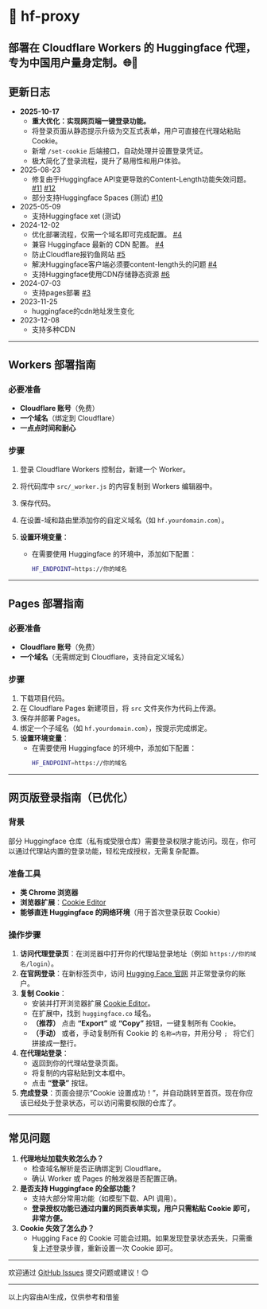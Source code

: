 
# 🤗 hf-proxy
**部署在 Cloudflare Workers 的 Huggingface 代理**，专为中国用户量身定制。🌐🚀
---
## 更新日志
- **2025-10-17**
  - **重大优化：实现网页端一键登录功能。**
  - 将登录页面从静态提示升级为交互式表单，用户可直接在代理站粘贴 Cookie。
  - 新增 `/set-cookie` 后端接口，自动处理并设置登录凭证。
  - 极大简化了登录流程，提升了易用性和用户体验。
- 2025-08-23
  - 修复由于Huggingface API变更导致的Content-Length功能失效问题。[#11](https://github.com/yurhett/hf-proxy/issues/11) [#12](https://github.com/yurhett/hf-proxy/issues/12)
  - 部分支持Huggingface Spaces (测试) [#10](https://github.com/yurhett/hf-proxy/issues/10)
- 2025-05-09
  - 支持Huggingface xet (测试)
- 2024-12-02
  - 优化部署流程，仅需一个域名即可完成配置。 [#4](https://github.com/yurhett/hf-proxy/issues/5)
  - 兼容 Huggingface 最新的 CDN 配置。 [#4](https://github.com/yurhett/hf-proxy/issues/5)
  - 防止Cloudflare报钓鱼网站 [#5](https://github.com/yurhett/hf-proxy/issues/5)
  - 解决Huggingface客户端必须要content-length头的问题 [#4](https://github.com/yurhett/hf-proxy/issues/4)
  - 支持Huggingface使用CDN存储静态资源 [#6](https://github.com/yurhett/hf-proxy/issues/6)
- 2024-07-03
  - 支持pages部署 [#3](https://github.com/yurhett/hf-proxy/issues/3)
- 2023-11-25
  - huggingface的cdn地址发生变化
- 2023-12-08
  - 支持多种CDN
---
## Workers 部署指南
### 必要准备
- **Cloudflare 账号**（免费）
- **一个域名**（绑定到 Cloudflare）
- **一点点时间和耐心**
### 步骤
1. 登录 Cloudflare Workers 控制台，新建一个 Worker。
2. 将代码库中 `src/_worker.js` 的内容复制到 Workers 编辑器中。
3. 保存代码。
4. 在设置-域和路由里添加你的自定义域名（如 `hf.yourdomain.com`）。
5. **设置环境变量**：
   
   - 在需要使用 Huggingface 的环境中，添加如下配置：
     ```bash
     HF_ENDPOINT=https://你的域名
     ```
---
## Pages 部署指南
### 必要准备
- **Cloudflare 账号**（免费）
- **一个域名**（无需绑定到 Cloudflare，支持自定义域名）
### 步骤
1. 下载项目代码。
2. 在 Cloudflare Pages 新建项目，将 `src` 文件夹作为代码上传源。
3. 保存并部署 Pages。
4. 绑定一个子域名（如 `hf.yourdomain.com`），按提示完成绑定。
6. **设置环境变量**：
   - 在需要使用 Huggingface 的环境中，添加如下配置：
     ```bash
     HF_ENDPOINT=https://你的域名
     ```
---
## 网页版登录指南（已优化）
### 背景
部分 Huggingface 仓库（私有或受限仓库）需要登录权限才能访问。现在，你可以通过代理站内置的登录功能，轻松完成授权，无需复杂配置。
### 准备工具
- **类 Chrome 浏览器**
- **浏览器扩展**：[Cookie Editor](https://chrome.google.com/webstore/detail/cookie-editor/hlkenndednhfkekhgcdicdfddnkalmdm?hl=zh-CN&utm_source=ext_sidebar)
- **能够直连 Huggingface 的网络环境**（用于首次登录获取 Cookie）
### 操作步骤
1.  **访问代理登录页**：在浏览器中打开你的代理站登录地址（例如 `https://你的域名/login`）。
2.  **在官网登录**：在新标签页中，访问 [Hugging Face 官网](https://huggingface.co) 并正常登录你的账户。
3.  **复制 Cookie**：
    - 安装并打开浏览器扩展 [Cookie Editor](https://chrome.google.com/webstore/detail/cookie-editor/hlkenndednhfkekhgcdicdfddnkalmdm?hl=zh-CN&utm_source=ext_sidebar)。
    - 在扩展中，找到 `huggingface.co` 域名。
    - **（推荐）** 点击 **“Export”** 或 **“Copy”** 按钮，一键复制所有 Cookie。
    - **（手动）** 或者，手动复制所有 Cookie 的 `名称=内容`，并用分号 `; ` 将它们拼接成一整行。
4.  **在代理站登录**：
    - 返回到你的代理站登录页面。
    - 将复制的内容粘贴到文本框中。
    - 点击 **“登录”** 按钮。
5.  **完成登录**：页面会提示“Cookie 设置成功！”，并自动跳转至首页。现在你应该已经处于登录状态，可以访问需要权限的仓库了。
---
## 常见问题
1.  **代理地址加载失败怎么办？**
    - 检查域名解析是否正确绑定到 Cloudflare。
    - 确认 Worker 或 Pages 的触发器是否配置正确。
2.  **是否支持 Huggingface 的全部功能？**
    - 支持大部分常用功能（如模型下载、API 调用）。
    - **登录授权功能已通过内置的网页表单实现，用户只需粘贴 Cookie 即可，非常方便。**
3.  **Cookie 失效了怎么办？**
    - Hugging Face 的 Cookie 可能会过期。如果发现登录状态丢失，只需重复上述登录步骤，重新设置一次 Cookie 即可。
---
欢迎通过 [GitHub Issues](https://github.com/yurhett/hf-proxy/issues) 提交问题或建议！😊

--------------------------------
以上内容由AI生成，仅供参考和借鉴
